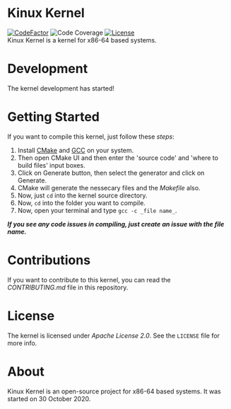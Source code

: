 # Kinux Kernel
[![CodeFactor](https://www.codefactor.io/repository/github/kushagra765/kinux-kernel/badge)](https://www.codefactor.io/repository/github/kushagra765/kinux-kernel)
![Code Coverage](https://img.shields.io/badge/coverage-100%25-brightgreen)
[![License](https://img.shields.io/badge/license-Apache%202.0-blue)](https://www.github.com/kushagra765/Kinux-Kernel/blob/main/LICENSE)
<br/>
Kinux Kernel is a kernel for x86-64 based systems.

# Development
The kernel development has started!

# Getting Started
If you want to compile this kernel, just follow these _steps_:
1. Install [CMake](https://cmake.org) and [GCC](https://gnu.org/software/gcc/) on your system.
2. Then open CMake UI and then enter the 'source code' and 'where to build files' input boxes.
3. Click on Generate button, then select the generator and click on Generate.
4. CMake will generate the nessecary files and the _Makefile_ also.
5. Now, just ```cd``` into the kernel source directory.
6. Now, ```cd``` into the folder you want to compile.
7. Now, open your terminal and type ```gcc -c _file name_```.

***If you see any code issues in compiling, just create an issue with the file name.***

# Contributions
If you want to contribute to this kernel, you can read the _CONTRIBUTING.md_ file in this repository.

# License
The kernel is licensed under _Apache License 2.0_. See the ```LICENSE``` file for more info.

# About
Kinux Kernel is an open-source project for x86-64 based systems. It was started on 30 October 2020.
